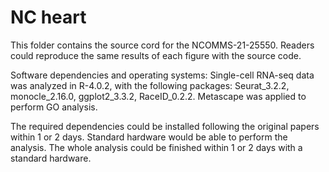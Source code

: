# NC heart
This folder contains the source cord for the NCOMMS-21-25550. 
Readers could reproduce the same results of each figure with the source code. 

Software dependencies and operating systems:
Single-cell RNA-seq data was analyzed in R-4.0.2, with the following packages:
Seurat_3.2.2, monocle_2.16.0, ggplot2_3.3.2, RaceID_0.2.2. 
Metascape was applied to perform GO analysis.

The required dependencies could be installed following the original papers within 1 or 2 days.
Standard hardware would be able to perform the analysis. 
The whole analysis could be finished within 1 or 2 days with a standard hardware.
